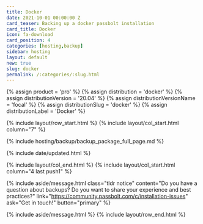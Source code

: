 ```yaml
---
title: Docker
date: 2021-10-01 00:00:00 Z
card_teaser: Backing up a docker passbolt installation
card_title: Docker
icon: fa-download
card_position: 4
categories: [hosting,backup]
sidebar: hosting
layout: default
new: true
slug: docker
permalink: /:categories/:slug.html
---
```


{% assign product = 'pro' %}
{% assign distribution = 'docker' %}
{% assign distributionVersion = '20.04' %}
{% assign distributionVersionName = 'focal' %}
{% assign distributionSlug = 'docker' %}
{% assign distributionLabel = 'Docker' %}

{% include layout/row_start.html %}
{% include layout/col_start.html column="7" %}

{% include hosting/backup/backup_package_full_page.md %}

{% include date/updated.html %}

{% include layout/col_end.html %}
{% include layout/col_start.html column="4 last push1" %}

{% include aside/message.html
    class="tldr notice"
    content="Do you have a question about backups? Do you want to share your experience and best practices?"
    link="https://community.passbolt.com/c/installation-issues"
    ask="Get in touch!"
    button="primary"
%}


{% include aside/message.html %}
{% include layout/row_end.html %}

